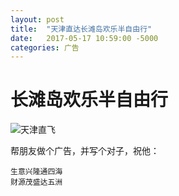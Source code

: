 ```yaml
---
layout: post
title:  "天津直达长滩岛欢乐半自由行"
date:   2017-05-17 10:59:00 -5000
categories: 广告
---
```


# 长滩岛欢乐半自由行

![天津直飞](/cn/asset/pic/tj-boracay.jpg "天津直达长滩岛")

帮朋友做个广告，并写个对子，祝他：

```
生意兴隆通四海
财源茂盛达五洲
```